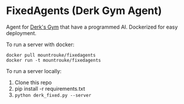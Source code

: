 # FixedAgents (Derk Gym Agent)

Agent for [Derk's Gym](https://gym.derkgame.com) that have a programmed AI. Dockerized for easy deployment.

To run a server with docker:
```
docker pull mountrouke/fixedagents
docker run -t mountrouke/fixedagents
```

To run a server locally:
1. Clone this repo
2. pip install -r requirements.txt
3. `python derk_fixed.py --server`
